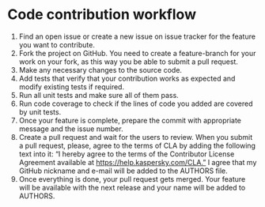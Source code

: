 # Сode contribution workflow
1.	Find an open issue or create a new issue on issue tracker for the feature you want to contribute. 
2.	Fork the project on GitHub. You need to create a feature-branch for your work on your fork, as this way you be able to submit a pull request.
3.	Make any necessary changes to the source code.
4.	Add tests that verify that your contribution works as expected and modify existing tests if required.
5.	Run all unit tests and make sure all of them pass.
6.	Run code coverage to check if the lines of code you added are covered by unit tests.
7.	Once your feature is complete, prepare the commit with appropriate message and the issue number.
8.	Create a pull request and wait for the users to review. When you submit a pull request, please, agree to the terms of CLA by adding the following text into it:
“I hereby agree to the terms of the Contributor License Agreement available at https://help.kaspersky.com/CLA.”
I agree that my GitHub nickname and e-mail will be added to the AUTHORS file.
9.	Once everything is done, your pull request gets merged. Your feature will be available with the next release and your name will be added to AUTHORS.

